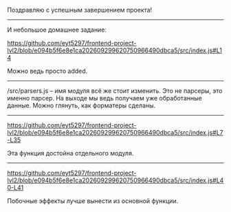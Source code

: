 Поздравляю с успешным завершением проекта!

---

И небольшое домашнее задание:

https://github.com/eyt5297/frontend-project-lvl2/blob/e094b5f6e8e1ca202609299620750966490dbca5/src/index.js#L14

Можно ведь просто added.

---

/src/parsers.js – имя модуля всё же стоит изменить. Это не парсеры, это именно парсер. На выходе мы ведь получаем уже обработанные данные. Можно глянуть, как форматеры сделаны.

---

https://github.com/eyt5297/frontend-project-lvl2/blob/e094b5f6e8e1ca202609299620750966490dbca5/src/index.js#L7-L35

Эта функция достойна отдельного модуля.

---

https://github.com/eyt5297/frontend-project-lvl2/blob/e094b5f6e8e1ca202609299620750966490dbca5/src/index.js#L40-L41

Побочные эффекты лучше вынести из основной функции.